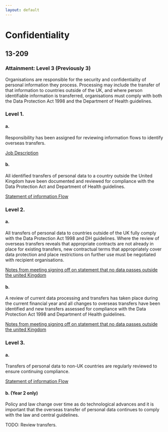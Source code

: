 ```yaml
---
layout: default
---
```

# Confidentiality

## 13-209

### Attainment: Level 3 (Previously 3)

Organisations are responsible for the security and confidentiality of personal information they process.
Processing may include the transfer of that information to countries outside of the UK, and where person
identifiable information is transferred, organisations must comply with both the Data Protection Act 1998
and the Department of Health guidelines.

### Level 1.

#### a.</h4>
<p>
  Responsibility has been assigned for reviewing information flows to identify overseas
  transfers.
</p>
<a href="/jobs/information.governance.lead.html">Job Description</a>

<h4>b.</h4>
<p>
  All identified transfers of personal data to a country outside the United Kingdom have
  been documented and reviewed for compliance with the Data Protection Act and
  Department of Health guidelines.
</p>
<a href="/statements/information.flow.html">Statement of information Flow</a>

<h3>Level 2.</h3>

<h4>a.</h4>
<p>
  All transfers of personal data to countries outside of the UK fully comply with the Data
  Protection Act 1998 and DH guidelines. Where the review of overseas transfers reveals
  that appropriate contracts are not already in place for existing transfers, new contractual
  terms that appropriately cover data protection and place restrictions on further use must
  be negotiated with recipient organisations.
</p>
<a href="/meetings/initial.html">
  Notes from meeting signing off on statement that no data passes outside the united Kingdom
</a>

<h4>b.</h4>
<p>
  A review of current data processing and transfers has taken place during the current
  financial year and all changes to overseas transfers have been identified and new
  transfers assessed for compliance with the Data Protection Act 1998 and Department of
  Health guidelines.
</p>
<a href="/meetings/initial.html">
  Notes from meeting signing off on statement that no data passes outside the united Kingdom
</a>

<h3>Level 3.</h3>

<h4>a.</h4>
<p>
  Transfers of personal data to non-UK countries are regularly reviewed to ensure
  continuing compliance.
</p>
<a href="/statements/information.flow.html">Statement of information Flow</a>

<h4>b. (Year 2 only)</h4>
<p>
  Policy and law change over time as do technological advances and it is important that
  the overseas transfer of personal data continues to comply with the law and central
  guidelines.
</p>
TODO: Review transfers.
